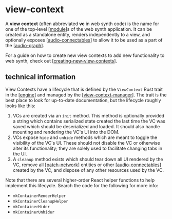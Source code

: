 # view-context

A **view context** (often abbreviated **vc** in web synth code) is the name for one of the top-level [[module]]s of the web synth application.  It can be created as a standalone entity, renders independently to a view, and optionally exposes [[audio-connectables]] to allow it to be used as a part of the [[audio-graph]].

For a guide on how to create new view contexts to add new functionality to web synth, check out [[creating-new-view-contexts]].

## technical information

View Contexts have a lifecycle that is defined by the `ViewContext` Rust trait in the [[engine]] and managed by the [[view-context-manager]].  The trait is the best place to look for up-to-date documentation, but the lifecycle roughly looks like this:

1. VCs are created via an `init` method.  This method is optionally provided a string which contains serialized state created the last time the VC was saved which should be deserialized and loaded.  It should also handle mounting and rendering the VC's UI into the DOM.
2. VCs expose `hide` and `unhide` methods which are meant to toggle the visibility of the VC's UI.  These should not disable the VC or otherwise alter its functionality; they are solely used to facilitate changing tabs in the UI.
3. A `cleanup` method exists which should tear down all UI rendered by the VC, remove all [[patch-network]] entities or other [[audio-connectables]] created by the VC, and dispose of any other resources used by the VC.

Note that there are several higher-order React helper functions to help implement this lifecycle.  Search the code for the following for more info:

- `mkContainerRenderHelper`
- `mkContainerCleanupHelper`
- `mkContainerHider`
- `mkContainerUnhider`

[//begin]: # "Autogenerated link references for markdown compatibility"
[module]: module "web synth modules"
[audio-connectables]: audio-connectables "audio-connectables"
[audio-graph]: audio-graph "audio graph"
[creating-new-view-contexts]: creating-new-view-contexts "creating-new-view-contexts"
[engine]: engine "engine"
[view-context-manager]: view-context-manager "view-context-manager"
[patch-network]: patch-network "patch-network"
[//end]: # "Autogenerated link references"
